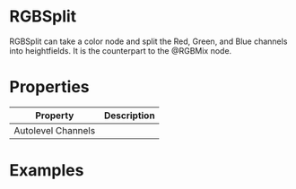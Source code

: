 # RGBSplit



RGBSplit can take a color node and split the Red, Green, and Blue channels into heightfields. It is the counterpart to the @RGBMix node.



# Properties


| Property | Description| 
| -------- | -----------|
| Autolevel Channels |  |




# Examples
